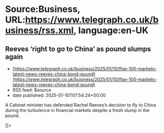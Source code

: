# Source:Business, URL:https://www.telegraph.co.uk/business/rss.xml, language:en-UK

## Reeves ‘right to go to China’ as pound slumps again
 - [https://www.telegraph.co.uk/business/2025/01/10/ftse-100-markets-latest-news-reeves-china-bond-pound](https://www.telegraph.co.uk/business/2025/01/10/ftse-100-markets-latest-news-reeves-china-bond-pound)
 - RSS feed: $source
 - date published: 2025-01-10T07:54:24+00:00

<![CDATA[<p>A Cabinet minister has defended Rachel Reeves’s decision to fly to China during the turbulence in financial markets despite a fresh slump in the pound.</p>]]>

